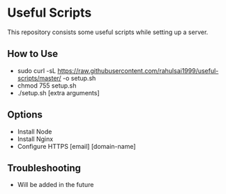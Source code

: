 # Useful Scripts

This repository consists some useful scripts while setting up a server.

## How to Use

- sudo curl -sL https://raw.githubusercontent.com/rahulsai1999/useful-scripts/master/<name of file> -o setup.sh
- chmod 755 setup.sh
- ./setup.sh [extra arguments]

## Options

- Install Node
- Install Nginx
- Configure HTTPS [email] [domain-name]

## Troubleshooting

- Will be added in the future
